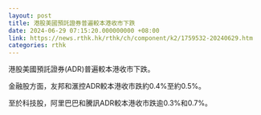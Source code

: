 ```yaml
---
layout: post
title: 港股美國預託證券普遍較本港收市下跌
date: 2024-06-29 07:15:20.000000000 +08:00
link: https://news.rthk.hk/rthk/ch/component/k2/1759532-20240629.htm
categories: rthk
---
```


港股美國預託證券(ADR)普遍較本港收市下跌。

金融股方面，友邦和滙控ADR較本港收市跌約0.4%至約0.5%。

至於科技股，阿里巴巴和騰訊ADR較本港收市跌逾0.3%和0.7%。
